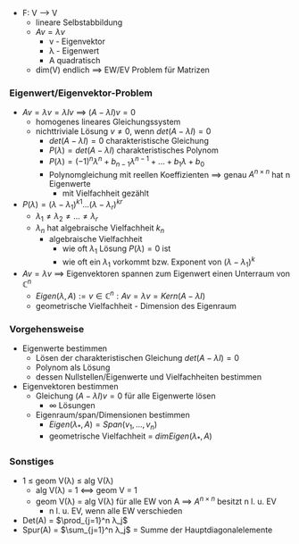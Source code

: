  + F: V --> V
	 + lineare Selbstabbildung
	 + $Av=λv$
		 + v - Eigenvektor
		 + λ - Eigenwert
		 + A quadratisch
	 + dim(V) endlich ==> EW/EV Problem für Matrizen

### Eigenwert/Eigenvektor-Problem
 + $Av=λv=λIv$ ==> $(A-λI)v=0$
	 +  homogenes lineares Gleichungssystem
	 +  nichttriviale Lösung $v≠0$, wenn $det(A-λI)=0$
		 + $det(A-λI)=0$ charakteristische Gleichung
		 +  $P(λ)=det(A-λI)$ charakteristisches Polynom
		 +  $P(λ)=(-1)^nλ^n+b_{n-1}λ^{n-1}+...+b_1λ+b_0$
		 +  Polynomgleichung mit reellen Koeffizienten ==> genau $A^{n×n}$ hat n Eigenwerte
			 +  mit Vielfachheit gezählt
+   $P(λ)=(λ-λ_1)^{k1}...(λ-λ_r)^{kr}$
	+   $λ_1≠λ_2≠...≠λ_r$
	+   $λ_n$ hat algebraische Vielfachheit $k_n$
		+   algebraische Vielfachheit
			+ wie oft $λ_1$ Lösung $P(λ)=0$ ist
			+ wie oft ein $λ_1$ vorkommt bzw. Exponent von $(λ-λ_1)^{k}$
+ $Av=λv$  ==> Eigenvektoren spannen zum Eigenwert einen Unterraum von $ℂ^n$
	+ $Eigen(λ,A):={v∈ℂ^n: Av=λv}=Kern(A-λI)$
	+  geometrische Vielfachheit - Dimension des Eigenraum
	
### Vorgehensweise
+ Eigenwerte bestimmen
	+ Lösen der charakteristischen Gleichung $det(A-λI)=0$
	+ Polynom als Lösung
	+ dessen Nullstellen/Eigenwerte und Vielfachheiten bestimmen
+ Eigenvektoren bestimmen
	+ Gleichung $(A-λI)v=0$ für alle Eigenwerte lösen
		+ ∞ Lösungen
	+ Eigenraum/span/Dimensionen bestimmen
		+ $Eigen(λ_*,A)=Span({v_1,...,v_n})$
		+ geometrische Vielfachheit = $dim Eigen(λ_*,A)$

### Sonstiges
+ 1 ≤ geom V(λ) ≤ alg V(λ)
	+  alg V(λ) = 1 <==> geom V = 1
	+  geom V(λ) = alg V(λ) für alle EW von A ==> $A^{n×n}$ besitzt n l. u. EV
		+ n l. u. EV, wenn alle EW verschieden
+ Det(A) = $\prod_{j=1}^n λ_j$
+ Spur(A) = $\sum_{j=1}^n λ_j$ = Summe der Hauptdiagonalelemente 


